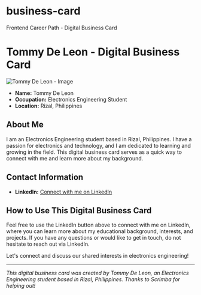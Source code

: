 # business-card
Frontend Career Path - Digital Business Card

# Tommy De Leon - Digital Business Card

![Tommy De Leon - Image](https://github.com/TommyDeLeon/business-card/assets/144635056/a069d3b1-2fc3-4113-9de6-b5dfe1621f32)


- **Name:** Tommy De Leon
- **Occupation:** Electronics Engineering Student
- **Location:** Rizal, Philippines

## About Me

I am an Electronics Engineering student based in Rizal, Philippines. I have a passion for electronics and technology, and I am dedicated to learning and growing in the field. This digital business card serves as a quick way to connect with me and learn more about my background.

## Contact Information

- **LinkedIn:** [Connect with me on LinkedIn](https://www.linkedin.com/in/tommy-de-leon-b22bb1276/)

## How to Use This Digital Business Card

Feel free to use the LinkedIn button above to connect with me on LinkedIn, where you can learn more about my educational background, interests, and projects. If you have any questions or would like to get in touch, do not hesitate to reach out via LinkedIn.

Let's connect and discuss our shared interests in electronics engineering!

---

*This digital business card was created by Tommy De Leon, an Electronics Engineering student based in Rizal, Philippines. Thanks to Scrimba for helping out!*

